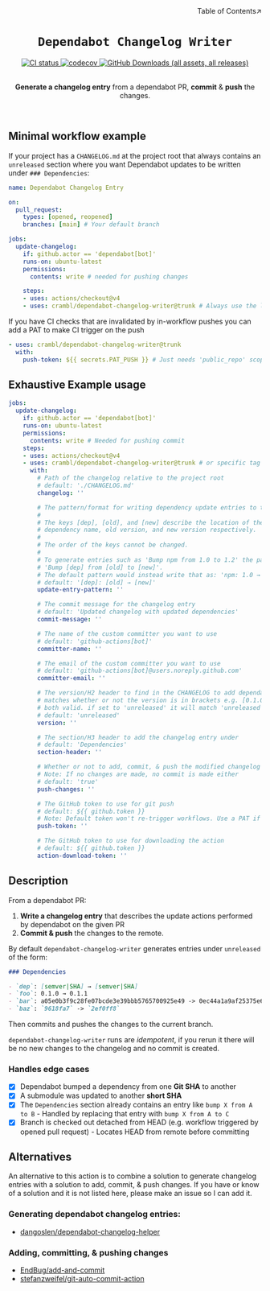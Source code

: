 <div align=right>Table of Contents↗️</div>

<h1 align=center><code>Dependabot Changelog Writer</code></h1>

<div align=center>
  <a href=https://github.com/CramBL/dependabot-changelog-writer/actions>
    <img src=https://github.com/CramBL/dependabot-changelog-writer/actions/workflows/CI.yml/badge.svg alt="CI status">
  </a>
  <a href=https://codecov.io/github/CramBL/dependabot-changelog-writer>
    <img src=https://codecov.io/github/CramBL/dependabot-changelog-writer/graph/badge.svg?token=YBFSKWY0HI alt=codecov>
  </a><a href=https://github.com/CramBL/dependabot-changelog-writer/releases>
    <img src=https://img.shields.io/github/downloads/CramBL/dependabot-changelog-writer/total alt="GitHub Downloads (all assets, all releases)">
  </a>

<br>
<br>

<b>Generate a changelog entry</b> from a dependabot PR, <b>commit</b> & <b>push</b> the changes.

</div>

<br>

## Minimal workflow example

If your project has a `CHANGELOG.md` at the project root that always contains an `unreleased` section where you want Dependabot updates to be written under `### Dependencies`:

```yaml
name: Dependabot Changelog Entry

on:
  pull_request:
    types: [opened, reopened]
    branches: [main] # Your default branch

jobs:
  update-changelog:
    if: github.actor == 'dependabot[bot]'
    runs-on: ubuntu-latest
    permissions:
      contents: write # needed for pushing changes

    steps:
    - uses: actions/checkout@v4
    - uses: crambl/dependabot-changelog-writer@trunk # Always use the latest RELEASED version of this action
```

If you have CI checks that are invalidated by in-workflow pushes you can add a PAT to make CI trigger on the push

```yaml
- uses: crambl/dependabot-changelog-writer@trunk
  with:
    push-token: ${{ secrets.PAT_PUSH }} # Just needs 'public_repo' scope if your repo is public otherwise needs 'repo'
```

## Exhaustive Example usage

```yaml
jobs:
  update-changelog:
    if: github.actor == 'dependabot[bot]'
    runs-on: ubuntu-latest
    permissions:
      contents: write # Needed for pushing commit
    steps:
    - uses: actions/checkout@v4
    - uses: crambl/dependabot-changelog-writer@trunk # or specific tag
      with:
        # Path of the changelog relative to the project root
        # default: './CHANGELOG.md'
        changelog: ''

        # The pattern/format for writing dependency update entries to the changelog.
        #
        # The keys [dep], [old], and [new] describe the location of the 
        # dependency name, old version, and new version respectively.
        #
        # The order of the keys cannot be changed.
        #
        # To generate entries such as 'Bump npm from 1.0 to 1.2' the pattern is:
        # 'Bump [dep] from [old] to [new]'.
        # The default pattern would instead write that as: 'npm: 1.0 → 1.2'
        # default: '[dep]: [old] → [new]'
        update-entry-pattern: ''

        # The commit message for the changelog entry
        # default: 'Updated changelog with updated dependencies'
        commit-message: ''

        # The name of the custom committer you want to use
        # default: 'github-actions[bot]'
        committer-name: ''

        # The email of the custom committer you want to use
        # default: 'github-actions[bot]@users.noreply.github.com'
        committer-email: ''

        # The version/H2 header to find in the CHANGELOG to add dependabot entries to
        # matches whether or not the version is in brackets e.g. [0.1.0] and 0.1.0 are
        # both valid. if set to 'unreleased' it will match 'unreleased' case-insensitive.
        # default: 'unreleased'
        version: ''

        # The section/H3 header to add the changelog entry under
        # default: 'Dependencies'
        section-header: ''

        # Whether or not to add, commit, & push the modified changelog
        # Note: If no changes are made, no commit is made either
        # default: 'true'
        push-changes: ''

        # The GitHub token to use for git push
        # default: ${{ github.token }}
        # Note: Default token won't re-trigger workflows. Use a PAT if workflows should be re-triggered
        push-token: ''

        # The GitHub token to use for downloading the action
        # default: ${{ github.token }}
        action-download-token: ''
```

## Description

From a dependabot PR:

1. **Write a changelog entry** that describes the update actions performed by dependabot on the given PR
2. **Commit & push** the changes to the remote.

By default `dependabot-changelog-writer` generates entries under `unreleased` of the form:

```markdown
### Dependencies

- `dep`: [semver|SHA] → [semver|SHA]
- `foo`: 0.1.0 → 0.1.1
- `bar`: a05e0b3f9c28fe07bcde3e39bbb5765700925e49 -> 0ec44a1a9af25375e675218f48f0aaa1026ffc6d
- `baz`: `9618fa7` -> `2ef0ff8`
```

Then commits and pushes the changes to the current branch.

`dependabot-changelog-writer` runs are _idempotent_, if you rerun it there will be no new changes to the changelog and no commit is created.

### Handles edge cases

- [x] Dependabot bumped a dependency from one **Git SHA** to another
- [x] A submodule was updated to another **short SHA**
- [x] The `Dependencies` section already contains an entry like `bump X from A to B` - Handled by replacing that entry with `bump X from A to C`
- [x] Branch is checked out detached from HEAD (e.g. workflow triggered by opened pull request) - Locates HEAD from remote before committing

## Alternatives

An alternative to this action is to combine a solution to generate changelog entries with a solution to add, commit, & push changes. If you have or know of a solution and it is not listed here, please make an issue so I can add it.

###  Generating dependabot changelog entries:

- [dangoslen/dependabot-changelog-helper](https://github.com/dangoslen/dependabot-changelog-helper)

### Adding, committing, & pushing changes

- [EndBug/add-and-commit](https://github.com/EndBug/add-and-commit/)
- [stefanzweifel/git-auto-commit-action](https://github.com/stefanzweifel/git-auto-commit-action)
